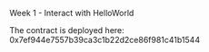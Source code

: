 Week 1 - Interact with HelloWorld

The contract is deployed here: 0x7ef944e7557b39ca3c1b22d2ce86f981c41b1544
